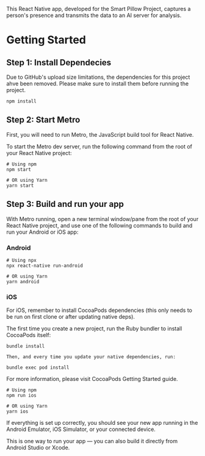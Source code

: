 This React Native app, developed for the Smart Pillow Project, captures a person's presence and transmits the data to an AI server for analysis.
# Getting Started
## Step 1: Install Dependecies

Due to GitHub's upload size limitations, the dependencies for this project ahve been removed. Please make sure to install them before running the project.
```
npm install
```
## Step 2: Start Metro

First, you will need to run Metro, the JavaScript build tool for React Native.

To start the Metro dev server, run the following command from the root of your React Native project:
```
# Using npm
npm start

# OR using Yarn
yarn start
```
## Step 3: Build and run your app

With Metro running, open a new terminal window/pane from the root of your React Native project, and use one of the following commands to build and run your Android or iOS app:
### Android
```
# Using npx
npx react-native run-android

# OR using Yarn
yarn android
```
### iOS

For iOS, remember to install CocoaPods dependencies (this only needs to be run on first clone or after updating native deps).

The first time you create a new project, run the Ruby bundler to install CocoaPods itself:
```
bundle install

Then, and every time you update your native dependencies, run:

bundle exec pod install
```
For more information, please visit CocoaPods Getting Started guide.
```
# Using npm
npm run ios

# OR using Yarn
yarn ios
```
If everything is set up correctly, you should see your new app running in the Android Emulator, iOS Simulator, or your connected device.

This is one way to run your app — you can also build it directly from Android Studio or Xcode.
